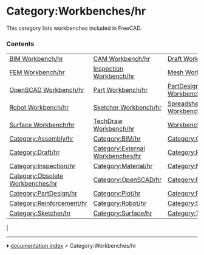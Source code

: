 # Category:Workbenches/hr
This category lists workbenches included in FreeCAD.

### Contents

|     |     |     |
| --- | --- | --- |
| [BIM Workbench/hr](BIM_Workbench/hr.md) | [CAM Workbench/hr](CAM_Workbench/hr.md) | [Draft Workbench/hr](Draft_Workbench/hr.md) |
| [FEM Workbench/hr](FEM_Workbench/hr.md) | [Inspection Workbench/hr](Inspection_Workbench/hr.md) | [Mesh Workbench/hr](Mesh_Workbench/hr.md) |
| [OpenSCAD Workbench/hr](OpenSCAD_Workbench/hr.md) | [Part Workbench/hr](Part_Workbench/hr.md) | [PartDesign Workbench/hr](PartDesign_Workbench/hr.md) |
| [Robot Workbench/hr](Robot_Workbench/hr.md) | [Sketcher Workbench/hr](Sketcher_Workbench/hr.md) | [Spreadsheet Workbench/hr](Spreadsheet_Workbench/hr.md) |
| [Surface Workbench/hr](Surface_Workbench/hr.md) | [TechDraw Workbench/hr](TechDraw_Workbench/hr.md) | [Workbenches/hr](Workbenches/hr.md) |
| [Category:Assembly/hr](Category_Assembly/hr.md) | [Category:BIM/hr](Category_BIM/hr.md) | [Category:CAM/hr](Category_CAM/hr.md) |
| [Category:Draft/hr](Category_Draft/hr.md) | [Category:External Workbenches/hr](Category_External_Workbenches/hr.md) | [Category:FEM/hr](Category_FEM/hr.md) |
| [Category:Inspection/hr](Category_Inspection/hr.md) | [Category:Material/hr](Category_Material/hr.md) | [Category:Mesh/hr](Category_Mesh/hr.md) |
| [Category:Obsolete Workbenches/hr](Category_Obsolete_Workbenches/hr.md) | [Category:OpenSCAD/hr](Category_OpenSCAD/hr.md) | [Category:Part/hr](Category_Part/hr.md) |
| [Category:PartDesign/hr](Category_PartDesign/hr.md) | [Category:Plot/hr](Category_Plot/hr.md) | [Category:Points/hr](Category_Points/hr.md) |
| [Category:Reinforcement/hr](Category_Reinforcement/hr.md) | [Category:Robot/hr](Category_Robot/hr.md) | [Category:Ship/hr](Category_Ship/hr.md) |
| [Category:Sketcher/hr](Category_Sketcher/hr.md) | [Category:Surface/hr](Category_Surface/hr.md) | [Category:TechDraw/hr](Category_TechDraw/hr.md) |
|



---
⏵ [documentation index](../README.md) > Category:Workbenches/hr
